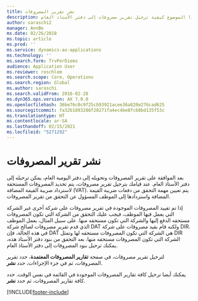 ```yaml
---
title: نشر تقرير المصروفات
description: يشرح هذا الموضوع كيفية ترحيل تقرير مصروفات إلى دفتر الأستاذ العام.
author: saraschi2
manager: AnnBe
ms.date: 02/26/2018
ms.topic: article
ms.prod: ''
ms.service: dynamics-ax-applications
ms.technology: ''
ms.search.form: TrvPerDiems
audience: Application User
ms.reviewer: roschlom
ms.search.scope: Core, Operations
ms.search.region: Global
ms.author: saraschi
ms.search.validFrom: 2016-02-28
ms.dyn365.ops.version: AX 7.0.0
ms.openlocfilehash: 36be76c0c9f25cb93921acee36a820e276cad625
ms.sourcegitcommit: fa32b1893286f20271fa4ec4be8fc68bd135f53c
ms.translationtype: HT
ms.contentlocale: ar-SA
ms.lasthandoff: 02/15/2021
ms.locfileid: "5271292"
---
```

# <a name="post-an-expense-report"></a>نشر تقرير المصروفات

بعد الموافقة على تقرير المصروفات وتحويله إلى دفتر اليومية العام، يمكن ترحيله إلى دفتر الأستاذ العام. عند قيامك بترحيل تقرير مصروفات، يتم تحديد المصروفات المستحقة لاسترداد ضريبة القيمة المضافة (VAT). يتم تعيين مهمة التحقق من دفعات ضريبة القيمة المضافة واستردادها إلى الموظف المسؤول عن التحقق من تقرير المصروفات.

إذا تم تقييد المصروفات الموجودة في تقرير مصروفات على شركة أخرى غير الشركة التي يعمل فيها الموظف، فيجب عليك التحقق من الشركة التي تكون المصروفات مستحقه الدفع إليها والشركة التي تكون مستحقه منها. على سبيل المثال، يعمل الموظف الذي قدم تقرير مصروفات لصالح شركة DAT ولكنه قام بقيد مصروفات على شركة DIR. في هذه الحالة، فإن DAT هي الشركة التي تكون المصروفات مستحقه لها وتمثل DIR الشركة التي تكون المصروفات مستحقه منها. بعد التحقق من بنود دفتر الأستاذ هذه، يمكنك ترحيل بنود المصروفات إلى دفتر الأستاذ العام.

لترحيل تقرير مصروفات، في صفحة **تقارير المصروفات المعتمدة**، حدد تقرير المصروفات، ثم في جزء الإجراءات، حدد **نشر**.

يمكنك أيضا ترحيل كافة تقارير المصروفات الموجودة في القائمة في نفس الوقت. حدد كافة تقارير المصروفات، ثم حدد **نشر**.


[!INCLUDE[footer-include](../includes/footer-banner.md)]